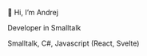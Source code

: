 <p>👋 Hi, I’m Andrej</p>
<p>Developer in Smalltalk</p>
<p>Smalltalk, C#, Javascript (React, Svelte) </p>

<!---
andrej-koman/andrej-koman is a ✨ special ✨ repository because its `README.md` (this file) appears on your GitHub profile.
You can click the Preview link to take a look at your changes.
--->
